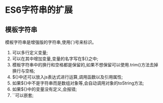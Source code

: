 # ES6字符串的扩展
## 模板字符串
模板字符串是增强版的字符串,使用(`)号来标识。
1. 可以多行定义变量;
2. 可以在其中增加变量,变量的名字写在${}之中;
3. 模板字符串中的换行和空格都是保留的,如果不想保留可以使用.trim()方法去掉换行与空格;
4. ${}中还可以放入js表达式进行运算,调用函数以及引用属性;
5. 如果${}中不是字符串而是数组对象等,会自动调用对象的toString方法;
6. 如果${}中的变量没有定义,会报错;
7. ``可以嵌套;
